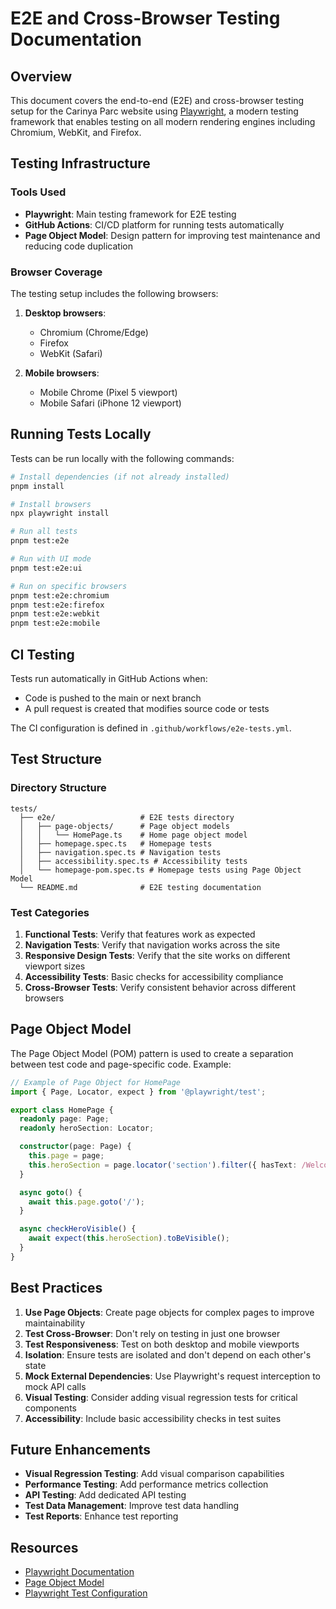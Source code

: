 # E2E and Cross-Browser Testing Documentation

## Overview

This document covers the end-to-end (E2E) and cross-browser testing setup for the Carinya Parc website using [Playwright](https://playwright.dev/), a modern testing framework that enables testing on all modern rendering engines including Chromium, WebKit, and Firefox.

## Testing Infrastructure

### Tools Used

- **Playwright**: Main testing framework for E2E testing
- **GitHub Actions**: CI/CD platform for running tests automatically
- **Page Object Model**: Design pattern for improving test maintenance and reducing code duplication

### Browser Coverage

The testing setup includes the following browsers:

1. **Desktop browsers**:

   - Chromium (Chrome/Edge)
   - Firefox
   - WebKit (Safari)

2. **Mobile browsers**:
   - Mobile Chrome (Pixel 5 viewport)
   - Mobile Safari (iPhone 12 viewport)

## Running Tests Locally

Tests can be run locally with the following commands:

```bash
# Install dependencies (if not already installed)
pnpm install

# Install browsers
npx playwright install

# Run all tests
pnpm test:e2e

# Run with UI mode
pnpm test:e2e:ui

# Run on specific browsers
pnpm test:e2e:chromium
pnpm test:e2e:firefox
pnpm test:e2e:webkit
pnpm test:e2e:mobile
```

## CI Testing

Tests run automatically in GitHub Actions when:

- Code is pushed to the main or next branch
- A pull request is created that modifies source code or tests

The CI configuration is defined in `.github/workflows/e2e-tests.yml`.

## Test Structure

### Directory Structure

```
tests/
  ├── e2e/                   # E2E tests directory
  │   ├── page-objects/      # Page object models
  │   │   └── HomePage.ts    # Home page object model
  │   ├── homepage.spec.ts   # Homepage tests
  │   ├── navigation.spec.ts # Navigation tests
  │   ├── accessibility.spec.ts # Accessibility tests
  │   └── homepage-pom.spec.ts # Homepage tests using Page Object Model
  └── README.md              # E2E testing documentation
```

### Test Categories

1. **Functional Tests**: Verify that features work as expected
2. **Navigation Tests**: Verify that navigation works across the site
3. **Responsive Design Tests**: Verify that the site works on different viewport sizes
4. **Accessibility Tests**: Basic checks for accessibility compliance
5. **Cross-Browser Tests**: Verify consistent behavior across different browsers

## Page Object Model

The Page Object Model (POM) pattern is used to create a separation between test code and page-specific code. Example:

```typescript
// Example of Page Object for HomePage
import { Page, Locator, expect } from '@playwright/test';

export class HomePage {
  readonly page: Page;
  readonly heroSection: Locator;

  constructor(page: Page) {
    this.page = page;
    this.heroSection = page.locator('section').filter({ hasText: /Welcome to Carinya Parc/ });
  }

  async goto() {
    await this.page.goto('/');
  }

  async checkHeroVisible() {
    await expect(this.heroSection).toBeVisible();
  }
}
```

## Best Practices

1. **Use Page Objects**: Create page objects for complex pages to improve maintainability
2. **Test Cross-Browser**: Don't rely on testing in just one browser
3. **Test Responsiveness**: Test on both desktop and mobile viewports
4. **Isolation**: Ensure tests are isolated and don't depend on each other's state
5. **Mock External Dependencies**: Use Playwright's request interception to mock API calls
6. **Visual Testing**: Consider adding visual regression tests for critical components
7. **Accessibility**: Include basic accessibility checks in test suites

## Future Enhancements

- **Visual Regression Testing**: Add visual comparison capabilities
- **Performance Testing**: Add performance metrics collection
- **API Testing**: Add dedicated API testing
- **Test Data Management**: Improve test data handling
- **Test Reports**: Enhance test reporting

## Resources

- [Playwright Documentation](https://playwright.dev/docs/intro)
- [Page Object Model](https://playwright.dev/docs/pom)
- [Playwright Test Configuration](https://playwright.dev/docs/test-configuration)
